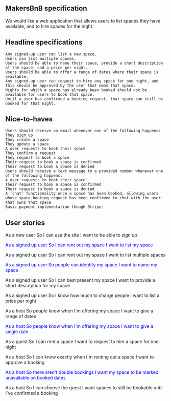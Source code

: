 MakersBnB specification
-----------------------
We would like a web application that allows users to list spaces they have available, and to hire spaces for the night.

Headline specifications
-----------------------
```
Any signed-up user can list a new space.
Users can list multiple spaces.
Users should be able to name their space, provide a short description of the space, and a price per night.
Users should be able to offer a range of dates where their space is available.
Any signed-up user can request to hire any space for one night, and this should be approved by the user that owns that space.
Nights for which a space has already been booked should not be available for users to book that space.
Until a user has confirmed a booking request, that space can still be booked for that night.
```

Nice-to-haves
--------------
```
Users should receive an email whenever one of the following happens:
They sign up
They create a space
They update a space
A user requests to book their space
They confirm a request
They request to book a space
Their request to book a space is confirmed
Their request to book a space is denied
Users should receive a text message to a provided number whenever one of the following happens:
A user requests to book their space
Their request to book a space is confirmed
Their request to book a space is denied
A ‘chat’ functionality once a space has been booked, allowing users whose space-booking request has been confirmed to chat with the user that owns that space
Basic payment implementation though Stripe.
```

User stories
------------
<p>
As a new user
So I can use the site
I want to be able to sign up
<P>
<span style="color:blue">
As a signed up user
So I can rent out my space
I want to list my space
</span>
<p>
As a signed up user
So I can rent out my space
I want to list multiple spaces
<p>
<span style="color:blue">
As a signed up user
So people can identify my space
I want to name my space
<p>
As a signed up user
So I can best present my space
I want to provide a short description for my space
<p>
As a signed up user
So I know how much to charge people
I want to list a price per night
</span>
<p>
As a host
So people know when I'm offering my space
I want to give a range of dates
<p>
<span style="color:blue">
As a host
So people know when I'm offering my space
I want to give a single date
<p>
As a guest
So I can rent a space
I want to request to hire a space for one night
</span>
<p>
As a host
So I can know exactly when I'm renting out a space
I want to approve a booking
<p>
<span style="color:blue">
As a host
So there aren't double bookings
I want my space to be marked unavailable on booked dates
</span>
<p>
As a host
So I can choose the guest
I want spaces to still be bookable until I've confirmed a booking

